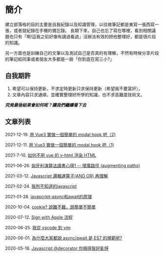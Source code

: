 # 簡介
建立部落格的目的主要是自我紀錄以及知識管理，以往做筆記都是東寫一張西寫一張，或者就紀錄在手機的備忘錄。
長期下來，自己也忘了寫在哪裡，看到相關議題也只有「啊!這我之前好像有讀過看過」沒辦法有效的把他整理好，都是很片段的知識。

另一方面也是訓練自己的文筆以及測試自己是否真的有理解，不然有時候分享片段的筆記給同事或者朋友大多都是一臉「你到底在寫三小?」

## 自我期許
1. 希望可以保持更新，不求定時更新只求保持更新（希望我不要富奸）。
2. 文章內容只求通順，並確實整理好所學的知識，也不求高難度技術文。

***究竟最後結果會如何呢？讓我們繼續看下去***

## 文章列表
2021-12-19. [用 Vue3 實做一個簡單的 modal hook 吧（2)](https://github.com/HelloJunWei/blog/issues/12)

2021-12-11. [用 Vue3 實做一個簡單的 modal hook 吧（1)](https://github.com/HelloJunWei/blog/issues/11)

2021-7-10. [如何不用 vue 的 v-html 渲染 HTML](https://github.com/HelloJunWei/blog/issues/10)

2021-06-26. [匈牙利演算法讀書心得1 -- 增廣路徑 (augmenting paths) ](https://github.com/HelloJunWei/blog/issues/9)

2021-03-12. [Javascript 邏輯運算子(AND OR) 再理解](https://github.com/HelloJunWei/blog/issues/8)

2021-02-24. [我所不知道的javascript](https://github.com/HelloJunWei/blog/issues/7)

2021-01-28. [javascript-async和await的原理](https://github.com/HelloJunWei/blog/issues/6)

2020-10-04. [cookie? 說難不難，說簡單不簡單](https://github.com/HelloJunWei/blog/issues/5)

2020-07-12. [Sign with Apple 流程](https://github.com/HelloJunWei/blog/issues/4)

2020-06-25. [我從 vscode 到 vim](https://github.com/HelloJunWei/blog/issues/3)

2020-06-01. [為什麼大家都說 async/await 是 ES7 的規範呢?](https://github.com/HelloJunWei/blog/issues/2)

2020-05-18. [Javascript @decorator 你搞得我好亂呀](https://github.com/HelloJunWei/blog/issues/1)
